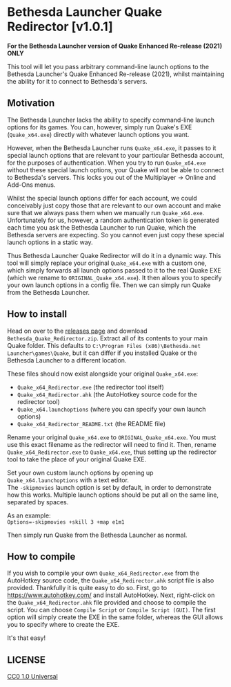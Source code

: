 # Bethesda Launcher Quake Redirector [v1.0.1]

**For the Bethesda Launcher version of Quake Enhanced Re-release (2021) ONLY**

This tool will let you pass arbitrary command-line launch options to the Bethesda Launcher's Quake
Enhanced Re-release (2021), whilst maintaining the ability for it to connect to Bethesda's servers.

## Motivation

The Bethesda Launcher lacks the ability to specify command-line launch options for its games. You
can, however, simply run Quake's EXE (`Quake_x64.exe`) directly with whatever launch options you want.

However, when the Bethesda Launcher runs `Quake_x64.exe`, it passes to it special launch options that
are relevant to your particular Bethesda account, for the purposes of authentication. When you try
to run `Quake_x64.exe` without these special launch options, your Quake will not be able to connect
to Bethesda's servers. This locks you out of the Multiplayer -> Online and Add-Ons menus.

Whilst the special launch options differ for each account, we could conceivably just copy those
that are relevant to our own account and make sure that we always pass them when we manually run
`Quake_x64.exe`. Unfortunately for us, however, a random authentication token is generated each time
you ask the Bethesda Launcher to run Quake, which the Bethesda servers are expecting. So you cannot
even just copy these special launch options in a static way.

Thus Bethesda Launcher Quake Redirector will do it in a dynamic way. This tool will simply replace
your original `Quake_x64.exe` with a custom one, which simply forwards all launch options passed to
it to the real Quake EXE (which we rename to `ORIGINAL_Quake_x64.exe`). It then allows you to specify
your own launch options in a config file. Then we can simply run Quake from the Bethesda Launcher.

## How to install

Head on over to the [releases page](https://github.com/strangebit/Bethesda-Quake-Redirector/releases)
and download `Bethesda_Quake_Redirector.zip`. Extract all of its contents to your main Quake folder.
This defaults to `C:\Program Files (x86)\Bethesda.net Launcher\games\Quake`, but it can differ
if you installed Quake or the Bethesda Launcher to a different location.

These files should now exist alongside your original `Quake_x64.exe`:
* `Quake_x64_Redirector.exe` (the redirector tool itself)
* `Quake_x64_Redirector.ahk` (the AutoHotkey source code for the redirector tool)
* `Quake_x64.launchoptions` (where you can specify your own launch options)
* `Quake_x64_Redirector_README.txt` (the README file)

Rename your original `Quake_x64.exe` to `ORIGINAL_Quake_x64.exe`. You must use this exact filename as
the redirector will need to find it. Then, rename `Quake_x64_Redirector.exe` to `Quake_x64.exe`, thus
setting up the redirector tool to take the place of your original Quake EXE.

Set your own custom launch options by opening up `Quake_x64.launchoptions` with a text editor.  
The `-skipmovies` launch option is set by default, in order to demonstrate how this works.
Multiple launch options should be put all on the same line, separated by spaces.

As an example:  
`Options=-skipmovies +skill 3 +map e1m1`

Then simply run Quake from the Bethesda Launcher as normal.

## How to compile

If you wish to compile your own `Quake_x64_Redirector.exe` from the AutoHotkey source code,
the `Quake_x64_Redirector.ahk` script file is also provided. Thankfully it is quite easy to
do so. First, go to https://www.autohotkey.com/ and install AutoHotkey. Next, right-click on
the `Quake_x64_Redirector.ahk` file provided and choose to compile the script. You can choose
`Compile Script` or `Compile Script (GUI)`. The first option will simply create the EXE in the
same folder, whereas the GUI allows you to specify where to create the EXE.

It's that easy!

## LICENSE
[CC0 1.0 Universal](LICENSE)
